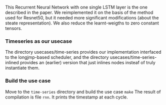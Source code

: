 
This Recurrent Neural Network with one single LSTM layer is the one described
in the paper. We reimplemented it on the basis of the method used for Resnet50,
but it needed more significant modifications (about the steate representation).
We also reduce the learnt-weigths to zero constant tensors.

### Timeseries as our usecase

The directory usecases/time-series provides our implementation interfaced to
the longjmp-based scheduler, and the directory usecases/time-series-inlined
provides an (earlier) version that just inlines nodes insteaf of truly
instantiate them.

### Build the use case

Move to the ```time-series``` directory and build the use case ```make```
The result of compilation is file ```rnn```. It prints the timestamp at each
cycle.


